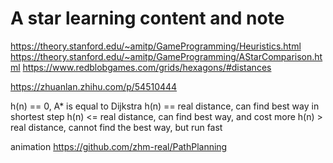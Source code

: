 # A star learning content and note

https://theory.stanford.edu/~amitp/GameProgramming/Heuristics.html
https://theory.stanford.edu/~amitp/GameProgramming/AStarComparison.html
https://www.redblobgames.com/grids/hexagons/#distances

https://zhuanlan.zhihu.com/p/54510444

h(n) == 0, A* is equal to Dijkstra
h(n) == real distance, can find best way in shortest step
h(n) <= real distance, can find best way, and cost more
h(n) > real distance, cannot find the best way, but run fast

animation
https://github.com/zhm-real/PathPlanning